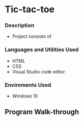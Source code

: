 # Tic-tac-toe
### Description
- Project consists of 
### Languages and Utilities Used
- HTML
- CSS
- Visual Studio code editor
### Enviroments Used
- Windows 10
## Program Walk-through
